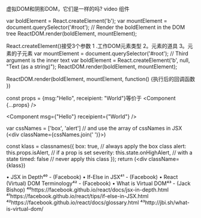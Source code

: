 虚拟DOM和阴影DOM，它们是一样的吗?
video 组件





var boldElement = React.createElement('b');
var mountElement = document.querySelector('#root');
// Render the boldElement in the DOM tree
ReactDOM.render(boldElement, mountElement);


React.createElement()接受3个参数
1 .工作DOM元素类型
2。元素的道具
3。元素的子元素
var mountElement = document.querySelector('#root');
// Third argument is the inner text
var boldElement = React.createElement('b', null, "Text (as a string)");
ReactDOM.render(boldElement, mountElement);

ReactDOM.render(boldElement, mountElement, function() {执行后的回调函数 })




 const props = {msg:"Hello", receipient: "World"}等价于
 <Component {...props} />
<!-- essentially the same as this: -->
<Component msg={"Hello"} receipient={"World"} />


 var cssNames = ['box', 'alert']
// and use the array of cssNames in JSX
(<div className={cssNames.join(' ')}></div>)


const klass = classnames({
 box: true, // always apply the box class
 alert: this.props.isAlert, // if a prop is set
 severity: this.state.onHighAlert, // with a state
 timed: false // never apply this class
});
 return (<div className={klass})





 • JSX in Depth⁴⁰ - (Facebook)
• If-Else in JSX⁴¹ - (Facebook)
• React (Virtual) DOM Terminology⁴² - (Facebook)
• What is Virtual DOM⁴³ - (Jack Bishop)
⁴⁰https://facebook.github.io/react/docs/jsx-in-depth.html
⁴¹https://facebook.github.io/react/tips/if-else-in-JSX.html
⁴²https://facebook.github.io/react/docs/glossary.html
⁴³http://jbi.sh/what-is-virtual-dom/